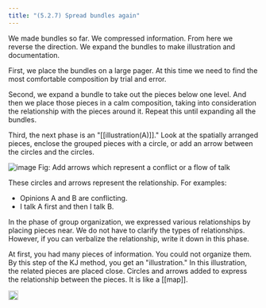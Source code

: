 ```yaml
---
title: "(5.2.7) Spread bundles again"
---
```


We made bundles so far. We compressed information. From here we reverse the direction. We expand the bundles to make illustration and documentation.

First, we place the bundles on a large pager. At this time we need to find the most comfortable composition by trial and error.

Second, we expand a bundle to take out the pieces below one level. And then we place those pieces in a calm composition, taking into consideration the relationship with the pieces around it. Repeat this until expanding all the bundles.

Third, the next phase is an "[[illustration(A)]]." Look at the spatially arranged pieces, enclose the grouped pieces with a circle, or add an arrow between the circles and the circles.

![image](https://gyazo.com/42bde9047357d49eaf9adc83a5a6f3f8/thumb/1000)
Fig: Add arrows which represent a conflict or a flow of talk

These circles and arrows represent the relationship. For examples:

- Opinions A and B are conflicting.
- I talk A first and then I talk B.

In the phase of group organization, we expressed various relationships by placing pieces near. We do not have to clarify the types of relationships. However, if you can verbalize the relationship, write it down in this phase.

At first, you had many pieces of information. You could not organize them. By this step of the KJ method, you get an "illustration." In this illustration, the related pieces are placed close. Circles and arrows added to express the relationship between the pieces. It is like a [[map]].

<img src='https://scrapbox.io/api/pages/nishio-en/en/icon' alt='en.icon' height="19.5"/>